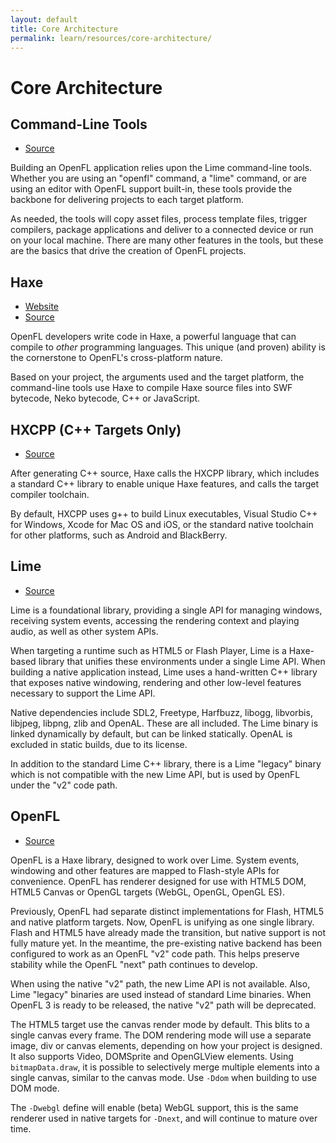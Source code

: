 ```yaml
---
layout: default
title: Core Architecture
permalink: learn/resources/core-architecture/
---
```


# Core Architecture

## Command-Line Tools

 * [Source](https://github.com/openfl/lime/tree/master/tools)

Building an OpenFL application relies upon the Lime command-line tools. Whether you are using an "openfl" command, a "lime" command, or are using an editor with OpenFL support built-in, these tools provide the backbone for delivering projects to each target platform.

As needed, the tools will copy asset files, process template files, trigger compilers, package applications and deliver to a connected device or run on your local machine. There are many other features in the tools, but these are the basics that drive the creation of OpenFL projects.

## Haxe

 * [Website](http://www.haxe.org)
 * [Source](https://github.com/haxefoundation/haxe)

OpenFL developers write code in Haxe, a powerful language that can compile to _other_ programming languages. This unique (and proven) ability is the cornerstone to OpenFL's cross-platform nature.

Based on your project, the arguments used and the target platform, the command-line tools use Haxe to compile Haxe source files into SWF bytecode, Neko bytecode, C++ or JavaScript.

## HXCPP (C++ Targets Only)

 * [Source](https://github.com/haxefoundation/hxcpp)

After generating C++ source, Haxe calls the HXCPP library, which includes a standard C++ library to enable unique Haxe features, and calls the target compiler toolchain.

By default, HXCPP uses g++ to build Linux executables, Visual Studio C++ for Windows, Xcode for Mac OS and iOS, or the standard native toolchain for other platforms, such as Android and BlackBerry.

## Lime

 * [Source](https://github.com/openfl/lime)

Lime is a foundational library, providing a single API for managing windows, receiving system events, accessing the rendering context and playing audio, as well as other system APIs.

When targeting a runtime such as HTML5 or Flash Player, Lime is a Haxe-based library that unifies these environments under a single Lime API. When building a native application instead, Lime uses a hand-written C++ library that exposes native windowing, rendering and other low-level features necessary to support the Lime API.

Native dependencies include SDL2, Freetype, Harfbuzz, libogg, libvorbis, libjpeg, libpng, zlib and OpenAL. These are all included. The Lime binary is linked dynamically by default, but can be linked statically. OpenAL is excluded in static builds, due to its license.

In addition to the standard Lime C++ library, there is a Lime "legacy" binary which is not compatible with the new Lime API, but is used by OpenFL under the "v2" code path.

## OpenFL

 * [Source](https://github.com/openfl/openfl)

OpenFL is a Haxe library, designed to work over Lime. System events, windowing and other features are mapped to Flash-style APIs for convenience. OpenFL has renderer designed for use with HTML5 DOM, HTML5 Canvas or OpenGL targets (WebGL, OpenGL, OpenGL ES).

Previously, OpenFL had separate distinct implementations for Flash, HTML5 and native platform targets. Now, OpenFL is unifying as one single library. Flash and HTML5 have already made the transition, but native support is not fully mature yet. In the meantime, the pre-existing native backend has been configured to work as an OpenFL "v2" code path. This helps preserve stability while the OpenFL "next" path continues to develop.

When using the native "v2" path, the new Lime API is not available. Also, Lime "legacy" binaries are used instead of standard Lime binaries. When OpenFL 3 is ready to be released, the native "v2" path will be deprecated.

The HTML5 target use the canvas render mode by default. This blits to a single canvas every frame. The DOM rendering mode will use a separate image, div or canvas elements, depending on how your project is designed. It also supports Video, DOMSprite and OpenGLView elements. Using `bitmapData.draw`, it is possible to selectively merge multiple elements into a single canvas, similar to the canvas mode. Use `-Ddom` when building to use DOM mode.

The `-Dwebgl` define will enable (beta) WebGL support, this is the same renderer used in native targets for `-Dnext`, and will continue to mature over time.
